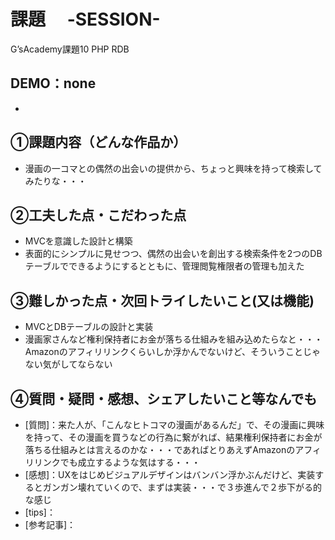 # 課題　 -SESSION-　
G’sAcademy課題10 PHP RDB
## DEMO：none
- 
## ①課題内容（どんな作品か）
- 漫画の一コマとの偶然の出会いの提供から、ちょっと興味を持って検索してみたりな・・・
## ②工夫した点・こだわった点
- MVCを意識した設計と構築
- 表面的にシンプルに見せつつ、偶然の出会いを創出する検索条件を2つのDBテーブルでできるようにするとともに、管理閲覧権限者の管理も加えた
## ③難しかった点・次回トライしたいこと(又は機能)
- MVCとDBテーブルの設計と実装
- 漫画家さんなど権利保持者にお金が落ちる仕組みを組み込めたらなと・・・Amazonのアフィリリンクくらいしか浮かんでないけど、そういうことじゃない気がしてならない
## ④質問・疑問・感想、シェアしたいこと等なんでも
- [質問]：来た人が、「こんなヒトコマの漫画があるんだ」で、その漫画に興味を持って、その漫画を買うなどの行為に繋がれば、結果権利保持者にお金が落ちる仕組みとは言えるのかな・・・であればとりあえずAmazonのアフィリリンクでも成立するような気はする・・・
- [感想]：UXをはじめビジュアルデザインはバンバン浮かぶんだけど、実装するとガンガン壊れていくので、まずは実装・・・で３歩進んで２歩下がる的な感じ
- [tips]：
- [参考記事]：
